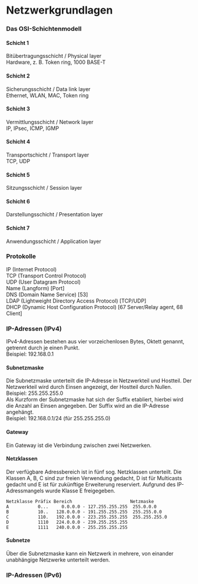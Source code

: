 # Netzwerkgrundlagen

### Das OSI-Schichtenmodell
#### Schicht 1
Bitübertragungsschicht / Physical layer<br/>
Hardware, z. B. Token ring, 1000 BASE-T
#### Schicht 2
Sicherungsschicht / Data link layer<br/>
Ethernet, WLAN, MAC, Token ring
#### Schicht 3
Vermittlungsschicht / Network layer<br/>
IP, IPsec, ICMP, IGMP
#### Schicht 4
Transportschicht / Transport layer<br/>
TCP, UDP
#### Schicht 5
Sitzungsschicht / Session layer<br/>
#### Schicht 6
Darstellungsschicht / Presentation layer<br/>
#### Schicht 7
Anwendungsschicht / Application layer<br/>
### Protokolle
IP (Internet Protocol)<br/>
TCP (Transport Control Protocol)<br/>
UDP (User Datagram Protocol)<br/>
Name (Langform) [Port]<br/>
DNS (Domain Name Service) [53]<br/>
LDAP (Lightweight Directory Access Protocol) [TCP/UDP]<br/>
DHCP (Dynamic Host Configuration Protocol) [67 Server/Relay agent, 68 Client]<br/>
### IP-Adressen (IPv4)
IPv4-Adressen bestehen aus vier vorzeichenlosen Bytes, Oktett genannt, getrennt durch je einen Punkt.<br/>
Beispiel: 192.168.0.1
#### Subnetzmaske
Die Subnetzmaske unterteilt die IP-Adresse in Netzwerkteil und Hostteil. Der Netzwerkteil wird durch Einsen angezeigt, der Hostteil durch Nullen.</br>
Beispiel: 255.255.255.0<br/>
Als Kurzform der Subnetzmaske hat sich der Suffix etabliert, hierbei wird die Anzahl an Einsen angegeben. Der Suffix wird an die IP-Adresse angehängt.<br/>
Beispiel: 192.168.0.1/24 (für 255.255.255.0)
#### Gateway
Ein Gateway ist die Verbindung zwischen zwei Netzwerken.
#### Netzklassen
Der verfügbare Adressbereich ist in fünf sog. Netzklassen unterteilt. Die Klassen A, B, C sind zur freien Verwendung gedacht, D ist für Multicasts gedacht und E ist für zukünftige Erweiterung reserviert. Aufgrund des IP-Adressmangels wurde Klasse E freigegeben.
```
Netzklasse Präfix Bereich                      Netzmaske
A           0...     0.0.0.0 - 127.255.255.255  255.0.0.0
B           10..   128.0.0.0 - 191.255.255.255  255.255.0.0
C           110.   192.0.0.0 - 223.255.255.255  255.255.255.0
D           1110   224.0.0.0 - 239.255.255.255
E           1111   240.0.0.0 - 255.255.255.255
```
#### Subnetze
Über die Subnetzmaske kann ein Netzwerk in mehrere, von einander unabhängige Netzwerke unterteilt werden.
### IP-Adressen (IPv6)
